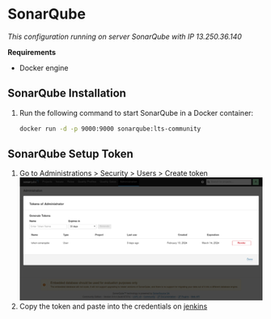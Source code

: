 # SonarQube 
*This configuration running on server SonarQube with IP 13.250.36.140*

**Requirements**
- Docker engine

## SonarQube Installation
1. Run the following command to start SonarQube in a Docker container: 
	```sh 
	docker run -d -p 9000:9000 sonarqube:lts-community 
	```
## SonarQube Setup Token
1. Go to Administrations > Security > Users > Create token	
	![enter image description here](https://github.com/RakhaFe21/DevSecOps-Project/blob/main/SonarQube/assets/Screenshot%20from%202024-02-18%2008-55-25.png?raw=true)
2. Copy the token and paste into the credentials on [jenkins](Jenkins)
